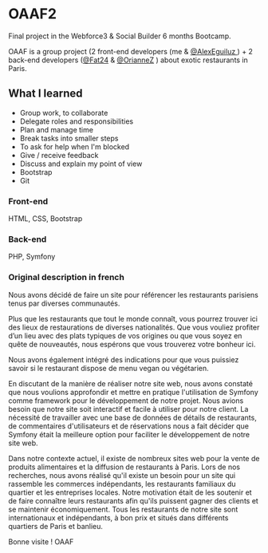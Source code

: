 # OAAF2
Final project in the Webforce3 & Social Builder 6 months Bootcamp. 

OAAF is a group project (2 front-end developers (me & [@AlexEguiluz ](https://github.com/AlexEguiluz) ) + 2 back-end developers ([@Fat24](https://github.com/Fat24) & [@OrianneZ](https://github.com/OrianneZ) ) about exotic restaurants in Paris.

## What I learned
* Group work, to collaborate
* Delegate roles and responsibilities
* Plan and manage time
* Break tasks into smaller steps
* To ask for help when I'm blocked
* Give / receive feedback
* Discuss and explain my point of view
* Bootstrap
* Git


### Front-end 
HTML, CSS, Bootstrap

### Back-end
PHP, Symfony

### Original description in french
Nous avons décidé de faire un site pour référencer les restaurants parisiens tenus par diverses communautés.

Plus que les restaurants que tout le monde connaît, vous pourrez trouver ici des lieux de restaurations de diverses nationalités. 
Que vous vouliez profiter d’un lieu avec des plats typiques de vos origines ou que vous soyez en quête de nouveautés, nous espérons que vous trouverez votre bonheur ici.

Nous avons également intégré des indications pour que vous puissiez savoir si le restaurant dispose de menu vegan ou végétarien.

En discutant de la manière de réaliser notre site web, 
nous avons constaté que nous voulions approfondir et mettre en pratique l'utilisation de Symfony comme framework pour le développement de notre projet.
Nous avions besoin que notre site soit interactif et facile à utiliser pour notre client. 
La nécessité de travailler avec une base de données de détails de restaurants, 
de commentaires d'utilisateurs et de réservations nous a fait décider que Symfony était la meilleure option pour faciliter le développement de notre site web.

Dans notre contexte actuel, il existe de nombreux sites web pour la vente de produits alimentaires et la diffusion de restaurants à Paris. 
Lors de nos recherches, nous avons réalisé qu'il existe un besoin pour un site qui rassemble les commerces indépendants, les restaurants familiaux du quartier et les entreprises locales. 
Notre motivation était de les soutenir et de faire connaître leurs restaurants afin qu'ils puissent gagner des clients et se maintenir économiquement. 
Tous les restaurants de notre site sont internationaux et indépendants, à bon prix et situés dans différents quartiers de Paris et banlieu.

Bonne visite !
OAAF
